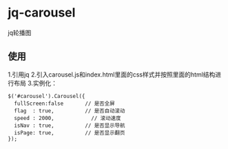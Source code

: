 # jq-carousel
jq轮播图

## 使用

1.引用jq
2.引入carousel.js和index.html里面的css样式并按照里面的html结构进行布局
3.实例化：

```
$('#carousel').Carousel({
  fullScreen:false       // 是否全屏
  flag  : true,          // 是否自动滚动
  speed : 2000,		       // 滚动速度
  isNav : true,          // 是否显示导航
  isPage: true,          // 是否显示翻页
});
```
